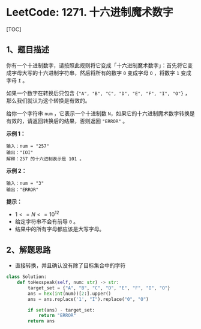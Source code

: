# LeetCode: 1271. 十六进制魔术数字

[TOC]

## 1、题目描述

你有一个十进制数字，请按照此规则将它变成「十六进制魔术数字」：首先将它变成字母大写的十六进制字符串，然后将所有的数字 `0` 变成字母 `O` ，将数字 `1`  变成字母 `I` 。

如果一个数字在转换后只包含 `{"A", "B", "C", "D", "E", "F", "I", "O"}` ，那么我们就认为这个转换是有效的。

给你一个字符串 `num` ，它表示一个十进制数 `N`，如果它的十六进制魔术数字转换是有效的，请返回转换后的结果，否则返回 `"ERROR"` 。

 

**示例 1：**

```
输入：num = "257"
输出："IOI"
解释：257 的十六进制表示是 101 。
```


**示例 2：**

```
输入：num = "3"
输出："ERROR"
```

**提示：**

-   $1 <= N <= 10^{12}$
-   给定字符串不会有前导 `0` 。
-   结果中的所有字母都应该是大写字母。



## 2、解题思路

-   直接转换，并且确认没有除了目标集合中的字符



```python
class Solution:
    def toHexspeak(self, num: str) -> str:
        target_set = {"A", "B", "C", "D", "E", "F", "I", "O"}
        ans = hex(int(num))[2:].upper()
        ans = ans.replace('1', "I").replace("0", "O")

        if set(ans) - target_set:
            return "ERROR"
        return ans
```

